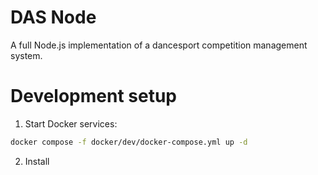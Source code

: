 # DAS Node

A full Node.js implementation of a dancesport competition management system.

# Development setup

1. Start Docker services:

```sh
docker compose -f docker/dev/docker-compose.yml up -d
```

2. Install
